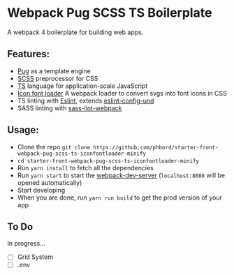 # Webpack Pug SCSS TS Boilerplate

A webpack 4 boilerplate for building web apps.

## Features:
* [Pug](https://pugjs.org) as a template engine
* [SCSS](http://sass-lang.com) preprocessor for CSS
* [TS](https://www.typescriptlang.org/) language for application-scale JavaScript
* [Icon font loader](https://www.npmjs.com/package/icon-font-loader) A webpack loader to convert svgs into font icons in CSS
* TS linting with [Eslint](https://eslint.org), extends [eslint-config-und](https://github.com/und-tech/eslint-config-und)
* SASS linting with [sass-lint-webpack](https://www.npmjs.com/package/sass-lint-webpack)

## Usage:
* Clone the repo `git clone https://github.com/phbord/starter-front-webpack-pug-scss-ts-iconfontloader-minify`
* `cd starter-front-webpack-pug-scss-ts-iconfontloader-minify`
* Run `yarn install` to fetch all the dependencies
* Run `yarn start` to start the [webpack-dev-server](https://github.com/webpack/webpack-dev-server) (`localhost:8080` will be opened automatically)
* Start developing
* When you are done, run `yarn run build` to get the prod version of your app

## To Do 
In progress...

* [ ] Grid System
* [ ] .env
